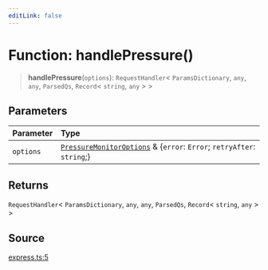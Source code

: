 ```yaml
---
editLink: false
---
```


# Function: handlePressure()

> **handlePressure**(`options`): `RequestHandler`\< `ParamsDictionary`, `any`, `any`, `ParsedQs`, `Record`\< `string`,
> `any` \> \>

## Parameters

| Parameter | Type                                                                                                                            |
| :-------- | :------------------------------------------------------------------------------------------------------------------------------ |
| `options` | [`PressureMonitorOptions`](../type-aliases/type-alias.PressureMonitorOptions.md) & \{`error`: `Error`; `retryAfter`: `string`;} |

## Returns

`RequestHandler`\< `ParamsDictionary`, `any`, `any`, `ParsedQs`, `Record`\< `string`, `any` \> \>

## Source

[express.ts:5](https://github.com/directus/directus/blob/7789a6c53/packages/pressure/src/express.ts#L5)
